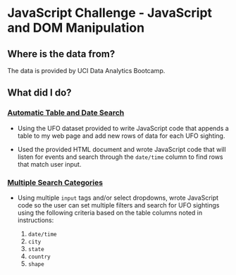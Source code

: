 # JavaScript Challenge - JavaScript and DOM Manipulation

## Where is the data from?

The data is provided by UCI Data Analytics Bootcamp.

## What did I do?

### [Automatic Table and Date Search](UFO-level-1)

* Using the UFO dataset provided to write JavaScript code that appends a table to my web page and add new rows of data for each UFO sighting.

* Used the provided HTML document and wrote JavaScript code that will listen for events and search through the `date/time` column to find rows that match user input.

### [Multiple Search Categories](UFO-level-2)

* Using multiple `input` tags and/or select dropdowns, wrote JavaScript code so the user can set multiple filters and search for UFO sightings using the following criteria based on the table columns noted in instructions:

  1. `date/time`
  2. `city`
  3. `state`
  4. `country`
  5. `shape`
